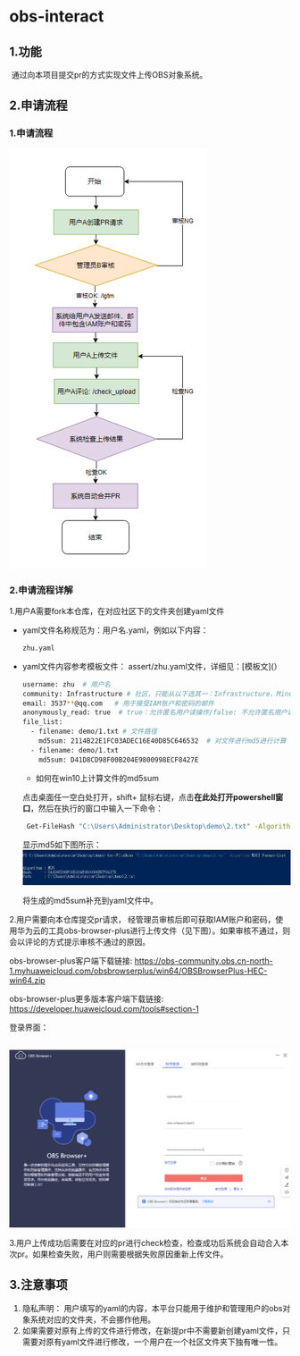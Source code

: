 # obs-interact

## 1.功能

​		通过向本项目提交pr的方式实现文件上传OBS对象系统。

## 2.申请流程

### 1.申请流程

![1666608653673](assert\1666608653673.png)

### 2.申请流程详解

1.用户A需要fork本仓库，在对应社区下的文件夹创建yaml文件

+ yaml文件名称规范为：用户名.yaml，例如以下内容：

  ~~~bash
  zhu.yaml
  ~~~

+ yaml文件内容参考模板文件： assert/zhu.yaml文件，详细见：[模板文](）

  ~~~bash
  username: zhu  # 用户名
  community: Infrastructure # 社区，只能从以下选其一：Infrastructure、MindSpore、openGauss、openEuler、openLooKeng
  email: 3537**@qq.com   # 用于接受IAM账户和密码的邮件
  anonymously_read: true  # true：允许匿名用户读操作/false: 不允许匿名用户读操作
  file_list:
    - filename: demo/1.txt # 文件路径
      md5sum: 2114B22E1FC03ADEC16E40D85C646532  # 对文件进行md5进行计算
    - filename: demo/1.txt
      md5sum: D41D8CD98F00B204E9800998ECF8427E
  ~~~

  + 如何在win10上计算文件的md5sum

  点击桌面任一空白处打开，shift+ 鼠标右键，点击**在此处打开powershell窗口**，然后在执行的窗口中输入一下命令： 

  ~~~bash
   Get-FileHash "C:\Users\Administrator\Desktop\demo\2.txt" -Algorithm MD5| Format-List
  ~~~

  显示md5如下图所示：
  ![1666611329324](assert\1666611329324.png)

  将生成的md5sum补充到yaml文件中。

2.用户需要向本仓库提交pr请求， 经管理员审核后即可获取IAM账户和密码，使用华为云的工具obs-browser-plus进行上传文件（见下图）。如果审核不通过，则会以评论的方式提示审核不通过的原因。

obs-browser-plus客户端下载链接:   https://obs-community.obs.cn-north-1.myhuaweicloud.com/obsbrowserplus/win64/OBSBrowserPlus-HEC-win64.zip

obs-browser-plus更多版本客户端下载链接:   https://developer.huaweicloud.com/tools#section-1

登录界面：

​	![1666611529115](assert\1666611529115.png)



3.用户上传成功后需要在对应的pr进行check检查，检查成功后系统会自动合入本次pr。如果检查失败，用户则需要根据失败原因重新上传文件。



## 3.注意事项

1. 隐私声明： 用户填写的yaml的内容，本平台只能用于维护和管理用户的obs对象系统对应的文件夹，不会挪作他用。
2. 如果需要对原有上传的文件进行修改，在新提pr中不需要新创建yaml文件，只需要对原有yaml文件进行修改，一个用户在一个社区文件夹下独有唯一性。